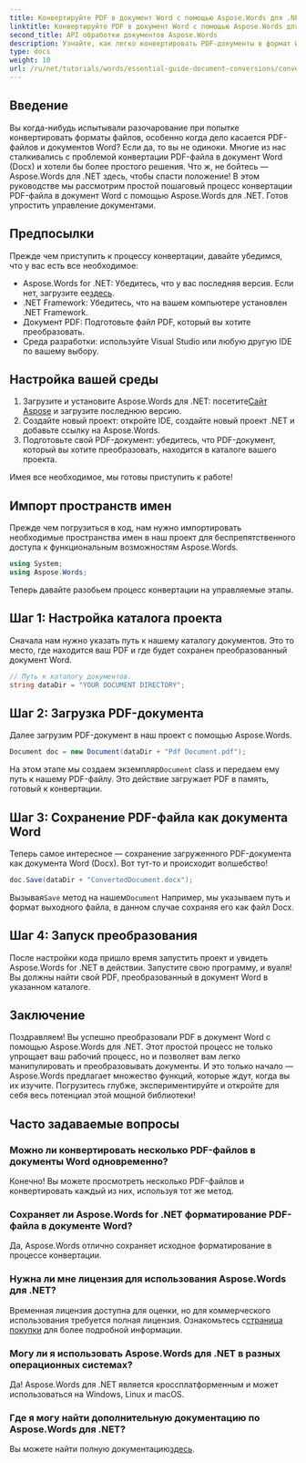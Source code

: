 ```yaml
---
title: Конвертируйте PDF в документ Word с помощью Aspose.Words для .NET
linktitle: Конвертируйте PDF в документ Word с помощью Aspose.Words для .NET
second_title: API обработки документов Aspose.Words
description: Узнайте, как легко конвертировать PDF-документы в формат Word (Docx) с помощью Aspose.Words для .NET. Это пошаговое руководство упрощает задачу для разработчиков.
type: docs
weight: 10
url: /ru/net/tutorials/words/essential-guide-document-conversions/convert-pdf-to-word/
---
```

## Введение

Вы когда-нибудь испытывали разочарование при попытке конвертировать форматы файлов, особенно когда дело касается PDF-файлов и документов Word? Если да, то вы не одиноки. Многие из нас сталкивались с проблемой конвертации PDF-файла в документ Word (Docx) и хотели бы более простого решения. Что ж, не бойтесь — Aspose.Words для .NET здесь, чтобы спасти положение! В этом руководстве мы рассмотрим простой пошаговый процесс конвертации PDF-файла в документ Word с помощью Aspose.Words для .NET. Готов упростить управление документами.

## Предпосылки

Прежде чем приступить к процессу конвертации, давайте убедимся, что у вас есть все необходимое:

-  Aspose.Words for .NET: Убедитесь, что у вас последняя версия. Если нет, загрузите ее[здесь](https://releases.aspose.com/words/net/).
- .NET Framework: Убедитесь, что на вашем компьютере установлен .NET Framework.
- Документ PDF: Подготовьте файл PDF, который вы хотите преобразовать.
- Среда разработки: используйте Visual Studio или любую другую IDE по вашему выбору.

## Настройка вашей среды

1.  Загрузите и установите Aspose.Words для .NET: посетите[Сайт Aspose](https://releases.aspose.com/words/net/) и загрузите последнюю версию.
2. Создайте новый проект: откройте IDE, создайте новый проект .NET и добавьте ссылку на Aspose.Words.
3. Подготовьте свой PDF-документ: убедитесь, что PDF-документ, который вы хотите преобразовать, находится в каталоге вашего проекта.

Имея все необходимое, мы готовы приступить к работе!

## Импорт пространств имен

Прежде чем погрузиться в код, нам нужно импортировать необходимые пространства имен в наш проект для беспрепятственного доступа к функциональным возможностям Aspose.Words.

```csharp
using System;
using Aspose.Words;
```

Теперь давайте разобьем процесс конвертации на управляемые этапы.

## Шаг 1: Настройка каталога проекта

Сначала нам нужно указать путь к нашему каталогу документов. Это то место, где находится ваш PDF и где будет сохранен преобразованный документ Word.

```csharp
// Путь к каталогу документов.
string dataDir = "YOUR DOCUMENT DIRECTORY";
```

## Шаг 2: Загрузка PDF-документа

Далее загрузим PDF-документ в наш проект с помощью Aspose.Words.

```csharp
Document doc = new Document(dataDir + "Pdf Document.pdf");
```

На этом этапе мы создаем экземпляр`Document` class и передаем ему путь к нашему PDF-файлу. Это действие загружает PDF в память, готовый к конвертации.

## Шаг 3: Сохранение PDF-файла как документа Word

Теперь самое интересное — сохранение загруженного PDF-документа как документа Word (Docx). Вот тут-то и происходит волшебство!

```csharp
doc.Save(dataDir + "ConvertedDocument.docx");
```

 Вызывая`Save` метод на нашем`Document` Например, мы указываем путь и формат выходного файла, в данном случае сохраняя его как файл Docx.

## Шаг 4: Запуск преобразования

После настройки кода пришло время запустить проект и увидеть Aspose.Words for .NET в действии. Запустите свою программу, и вуаля! Вы должны найти свой PDF, преобразованный в документ Word в указанном каталоге.

## Заключение

Поздравляем! Вы успешно преобразовали PDF в документ Word с помощью Aspose.Words для .NET. Этот простой процесс не только упрощает ваш рабочий процесс, но и позволяет вам легко манипулировать и преобразовывать документы. И это только начало — Aspose.Words предлагает множество функций, которые ждут, когда вы их изучите. Погрузитесь глубже, экспериментируйте и откройте для себя весь потенциал этой мощной библиотеки!

## Часто задаваемые вопросы

### Можно ли конвертировать несколько PDF-файлов в документы Word одновременно?
Конечно! Вы можете просмотреть несколько PDF-файлов и конвертировать каждый из них, используя тот же метод.

### Сохраняет ли Aspose.Words for .NET форматирование PDF-файла в документе Word?
Да, Aspose.Words отлично сохраняет исходное форматирование в процессе конвертации.

### Нужна ли мне лицензия для использования Aspose.Words для .NET?
 Временная лицензия доступна для оценки, но для коммерческого использования требуется полная лицензия. Ознакомьтесь с[страница покупки](https://purchase.conholdate.com/buy) для более подробной информации.

### Могу ли я использовать Aspose.Words для .NET в разных операционных системах?
Да! Aspose.Words для .NET является кроссплатформенным и может использоваться на Windows, Linux и macOS.

### Где я могу найти дополнительную документацию по Aspose.Words для .NET?
 Вы можете найти полную документацию[здесь](https://reference.aspose.com/words/net/).